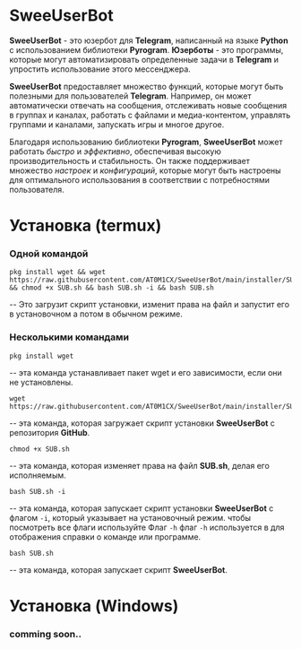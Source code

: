 ﻿# SweeUserBot

**SweeUserBot** - это юзербот для **Telegram**, написанный на языке **Python** с использованием библиотеки **Pyrogram**. **Юзерботы** - это программы, которые могут автоматизировать определенные задачи в **Telegram** и упростить использование этого мессенджера.

**SweeUserBot** предоставляет множество функций, которые могут быть полезными для пользователей **Telegram**. Например, он может автоматически отвечать на сообщения, отслеживать новые сообщения в группах и каналах, работать с файлами и медиа-контентом, управлять группами и каналами, запускать игры и многое другое.

Благодаря использованию библиотеки **Pyrogram**, **SweeUserBot** может работать *быстро* и *эффективно*, обеспечивая высокую производительность и стабильность. Он также поддерживает множество *настроек* и *конфигураций*, которые могут быть настроены для оптимального использования в соответствии с потребностями пользователя.

# Установка (termux)

### Одной командой 

	pkg install wget && wget https://raw.githubusercontent.com/AT0M1CX/SweeUserBot/main/installer/SUB.sh && chmod +x SUB.sh && bash SUB.sh -i && bash SUB.sh
-- Это загрузит скрипт установки, изменит права на файл и запустит его в установочном а потом в обычном режиме.

### Несколькими командами
 
	pkg install wget
-- эта команда устанавливает пакет wget и его зависимости, если они не установлены.

	wget https://raw.githubusercontent.com/AT0M1CX/SweeUserBot/main/installer/SUB.sh
-- эта команда, которая загружает скрипт установки **SweeUserBot** с репозитория **GitHub**.

	chmod +x SUB.sh
-- эта команда, которая изменяет права на файл **SUB.sh**, делая его исполняемым.

	bash SUB.sh -i
-- эта команда, которая запускает скрипт установки **SweeUserBot** с флагом `-i`, который указывает на установочный режим. чтобы посмотреть все флаги используйте Флаг `-h` флаг `-h` используется в для отображения справки о команде или программе. 
	
	bash SUB.sh 
-- этa команда, которая запускает скрипт **SweeUserBot**.

# Установка (Windows)
### comming soon..
